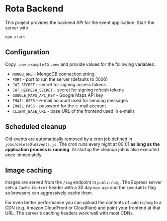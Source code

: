 # Rota Backend

This project provides the backend API for the event application. Start the server with

```
npm start
```
## Configuration

Copy `.env.example` to `.env` and provide values for the following variables:

- `MONGO_URL` - MongoDB connection string
- `PORT` - port to run the server (defaults to 5000)
- `JWT_SECRET` - secret for signing access tokens
- `JWT_REFRESH_SECRET` - secret for signing refresh tokens
- `GOOGLE_MAPS_API_KEY` - Google Maps API key
- `EMAIL_USER` - e-mail account used for sending messages
- `EMAIL_PASS` - password for the e-mail account
- `CLIENT_BASE_URL` - base URL of the frontend used in e-mails

## Scheduled cleanup

Old events are automatically removed by a cron job defined in `jobs/deleteOldEvents.js`.
The cron runs every night at 00:01 **as long as the application process is running**.
At startup the cleanup job is also executed once immediately.

## Image caching

Images are served from the `/img` endpoint in `public/img`. The Express server
sets a `Cache-Control` header with a 30&nbsp;day `max-age` and the `immutable`
flag so browsers can aggressively cache them.

For even better performance you can upload the contents of `public/img` to a CDN
(e.g. Amazon CloudFront or Cloudflare) and point your frontend at that URL. The
server's caching headers work well with most CDNs.
